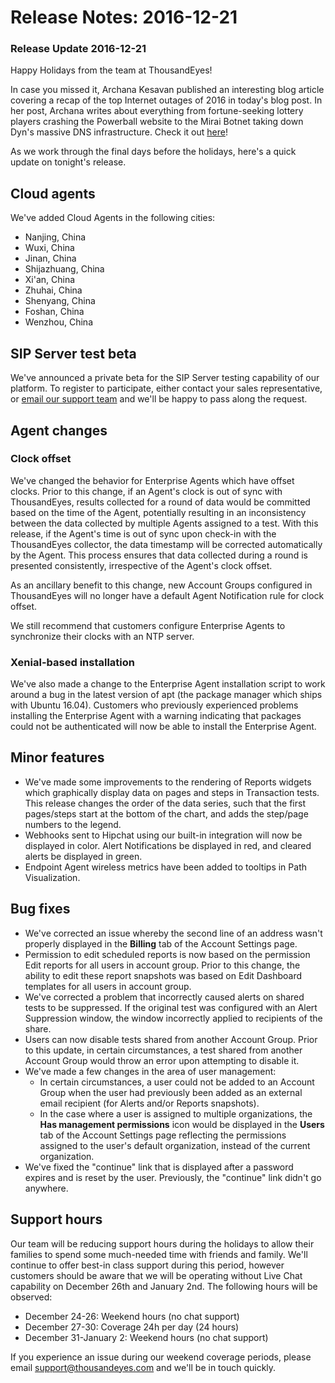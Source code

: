 # Release Notes: 2016-12-21

### Release Update 2016-12-21

Happy Holidays from the team at ThousandEyes!

In case you missed it, Archana Kesavan published an interesting blog article covering a recap of the top Internet outages of 2016 in today's blog post. In her post, Archana writes about everything from fortune-seeking lottery players crashing the Powerball website to the Mirai Botnet taking down Dyn's massive DNS infrastructure.  Check it out [here](https://blog.thousandeyes.com/top-internet-outages-2016/)!

As we work through the final days before the holidays, here's a quick update on tonight's release.

## Cloud agents

 We've added Cloud Agents in the following cities:

* Nanjing, China
* Wuxi, China
* Jinan, China
* Shijazhuang, China
* Xi'an, China
* Zhuhai, China
* Shenyang, China
* Foshan, China
* Wenzhou, China

## SIP Server test beta

We've announced a private beta for the SIP Server testing capability of our platform.  To register to participate, either contact your sales representative, or [email our support team](mailto:support@thousandeyes.com?subject=SIP+beta+participation) and we'll be happy to pass along the request.

## Agent changes

### Clock offset

 We've changed the behavior for Enterprise Agents which have offset clocks.  Prior to this change, if an Agent's clock is out of sync with ThousandEyes, results collected for a round of data would be committed based on the time of the Agent, potentially resulting in an inconsistency between the data collected by multiple Agents assigned to a test.  With this release, if the Agent's time is out of sync upon check-in with the ThousandEyes collector, the data timestamp will be corrected automatically by the Agent.  This process ensures that data collected during a round is presented consistently, irrespective of the Agent's clock offset.

As an ancillary benefit to this change, new Account Groups configured in ThousandEyes will no longer have a default Agent Notification rule for clock offset.

We still recommend that customers configure Enterprise Agents to synchronize their clocks with an NTP server.

### Xenial-based installation

 We've also made a change to the Enterprise Agent installation script to work around a bug in the latest version of apt \(the package manager which ships with Ubuntu 16.04\).  Customers who previously experienced problems installing the Enterprise Agent with a warning indicating that packages could not be authenticated will now be able to install the Enterprise Agent.

##  Minor features

* We've made some improvements to the rendering of Reports widgets which graphically display data on pages and steps in Transaction tests.  This release changes the order of the data series, such that the first pages/steps start at the bottom of the chart, and adds the step/page numbers to the legend.
* Webhooks sent to Hipchat using our built-in integration will now be displayed in color.  Alert Notifications be displayed in red, and cleared alerts be displayed in green.
* Endpoint Agent wireless metrics have been added to tooltips in Path Visualization.

##  Bug fixes

* We've corrected an issue whereby the second line of an address wasn't properly displayed in the **Billing** tab of the Account Settings page.  
* Permission to edit scheduled reports is now based on the permission Edit reports for all users in account group.  Prior to this change, the ability to edit these report snapshots was based on Edit Dashboard templates for all users in account group.
* We've corrected a problem that incorrectly caused alerts on shared tests to be suppressed.  If the original test was configured with an Alert Suppression window, the window incorrectly applied to recipients of the share.
* Users can now disable tests shared from another Account Group.  Prior to this update, in certain circumstances, a test shared from another Account Group would throw an error upon attempting to disable it.
* We've made a few changes in the area of user management:
  * In certain circumstances, a user could not be added to an Account Group when the user had previously been added as an external email recipient \(for Alerts and/or Reports snapshots\).
  * In the case where a user is assigned to multiple organizations, the **Has management permissions** icon would be displayed in the **Users** tab of the Account Settings page reflecting the permissions assigned to the user's default organization, instead of the current organization.
* We've fixed the "continue" link that is displayed after a password expires and is reset by the user.  Previously, the "continue" link didn't go anywhere.

## Support hours

 Our team will be reducing support hours during the holidays to allow their families to spend some much-needed time with friends and family.  We'll continue to offer best-in class support during this period, however customers should be aware that we will be operating without Live Chat capability on December 26th and January 2nd.  The following hours will be observed:

* December 24-26: Weekend hours \(no chat support\)
* December 27-30: Coverage 24h per day \(24 hours\)
* December 31-January 2: Weekend hours \(no chat support\)

 If you experience an issue during our weekend coverage periods, please email [support@thousandeyes.com](mailto:support@thousandeyes.com) and we'll be in touch quickly.  
 

